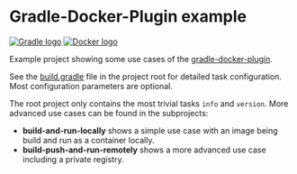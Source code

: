 # Gradle-Docker-Plugin example

[![Gradle logo](https://github.com/gesellix-docker/gradle-docker-plugin-example/raw/master/img/gradle-logo.png)](http://www.gradle.org/)
[![Docker logo](https://github.com/gesellix-docker/gradle-docker-plugin-example/raw/master/img/docker-logo.png)](http://www.docker.com/)

Example project showing some use cases of the [gradle-docker-plugin](https://github.com/gesellix-docker/gradle-docker-plugin).

See the [build.gradle](https://github.com/gesellix-docker/gradle-docker-plugin-example/blob/master/build.gradle) file in the
project root for detailed task configuration. Most configuration parameters are optional.

The root project only contains the most trivial tasks `info` and `version`. More advanced use cases can be found in the subprojects:

* **build-and-run-locally** shows a simple use case with an image being build and run as a container locally.
* **build-push-and-run-remotely** shows a more advanced use case including a private registry.
